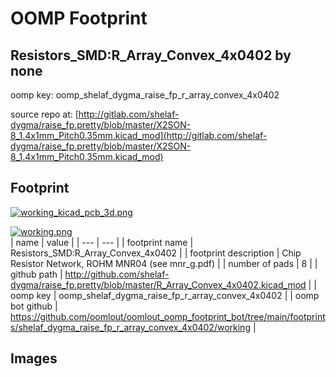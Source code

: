 # OOMP Footprint  
## Resistors_SMD:R_Array_Convex_4x0402  by none  
  
oomp key: oomp_shelaf_dygma_raise_fp_r_array_convex_4x0402  
  
source repo at: [http://gitlab.com/shelaf-dygma/raise_fp.pretty/blob/master/X2SON-8_1.4x1mm_Pitch0.35mm.kicad_mod](http://gitlab.com/shelaf-dygma/raise_fp.pretty/blob/master/X2SON-8_1.4x1mm_Pitch0.35mm.kicad_mod)  
## Footprint  
  
[![working_kicad_pcb_3d.png](working_kicad_pcb_3d_600.png)](working_kicad_pcb_3d.png)  
  
[![working.png](working_600.png)](working.png)  
| name | value | 
| --- | --- | 
| footprint name | Resistors_SMD:R_Array_Convex_4x0402 | 
| footprint description | Chip Resistor Network, ROHM MNR04 (see mnr_g.pdf) | 
| number of pads | 8 | 
| github path | http://github.com/shelaf-dygma/raise_fp.pretty/blob/master/R_Array_Convex_4x0402.kicad_mod | 
| oomp key | oomp_shelaf_dygma_raise_fp_r_array_convex_4x0402 | 
| oomp bot github | https://github.com/oomlout/oomlout_oomp_footprint_bot/tree/main/footprints/shelaf_dygma_raise_fp_r_array_convex_4x0402/working | 
## Images  
